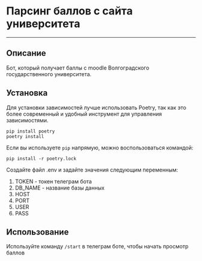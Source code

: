 # Парсинг баллов с сайта университета 

***
## Описание

Бот, который получает баллы с moodle Волгоградского государственного университета.

## Установка

Для установки зависимостей лучше использовать Poetry, так как это более современный и удобный инструмент для управления зависимостями.

```
pip install poetry
poetry install
```

Если вы используете `pip` напрямую, можно воспользоваться командой:

`pip install -r poetry.lock`

Создайте файл .env и задайте значения следующим переменным:
  1. TOKEN - токен телеграм бота
  2. DB_NAME - название базы данных
  3. HOST
  4. PORT 
  5. USER
  6. PASS

## Использование

Используйте команду ```/start``` в телеграм боте, чтобы начать просмотр баллов
